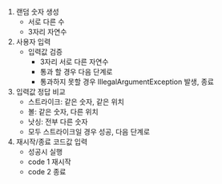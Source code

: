 1. 랜덤 숫자 생성
    - 서로 다른 수
    - 3자리 자연수
2. 사용자 입력
    - 입력값 검증
        - 3자리 서로 다른 자연수
        - 통과 할 경우 다음 단계로
        - 통과하지 못할 경우 IllegalArgumentException 발생, 종료
3. 입력값 정답 비교
    - 스트라이크: 같은 숫자, 같은 위치
    - 볼: 같은 숫자, 다른 위치
    - 낫싱: 전부 다른 숫자
    - 모두 스트라이크일 경우 성공, 다음 단계로
4. 재시작/종료 코드값 입력
    - 성공시 실행
    - code 1 재시작
    - code 2 종료